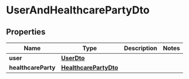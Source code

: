 # UserAndHealthcarePartyDto

## Properties

Name | Type | Description | Notes
------------ | ------------- | ------------- | -------------
**user** | [**UserDto**](UserDto.md) |  |
**healthcareParty** | [**HealthcarePartyDto**](HealthcarePartyDto.md) |  | 



